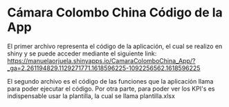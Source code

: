 # Cámara Colombo China Código de la App

El primer archivo representa el código de la aplicación, el cual se realizo en shiny y se puede acceder mediante el siguiente link:
https://manuelaorjuela.shinyapps.io/CamaraColomboChina_App/?_ga=2.261194829.1129271771.1618596225-1092256562.1618596225

El segundo archivo es el código de las funciones que la aplicación llama para poder ejecutar el código. Por otra parte, para poder ver los KPI's es indispensable usar la plantilla, la cual se llama plantilla.xlsx
